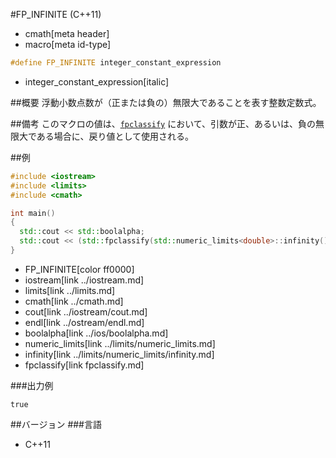 #FP_INFINITE (C++11)
* cmath[meta header]
* macro[meta id-type]

```cpp
#define FP_INFINITE integer_constant_expression
```
* integer_constant_expression[italic]

##概要
浮動小数点数が（正または負の）無限大であることを表す整数定数式。


##備考
このマクロの値は、[`fpclassify`](fpclassify.md) において、引数が正、あるいは、負の無限大である場合に、戻り値として使用される。


##例
```cpp
#include <iostream>
#include <limits>
#include <cmath>

int main()
{
  std::cout << std::boolalpha;
  std::cout << (std::fpclassify(std::numeric_limits<double>::infinity()) == FP_INFINITE) << std::endl;
}
```
* FP_INFINITE[color ff0000]
* iostream[link ../iostream.md]
* limits[link ../limits.md]
* cmath[link ../cmath.md]
* cout[link ../iostream/cout.md]
* endl[link ../ostream/endl.md]
* boolalpha[link ../ios/boolalpha.md]
* numeric_limits[link ../limits/numeric_limits.md]
* infinity[link ../limits/numeric_limits/infinity.md]
* fpclassify[link fpclassify.md]

###出力例
```
true
```


##バージョン
###言語
- C++11
